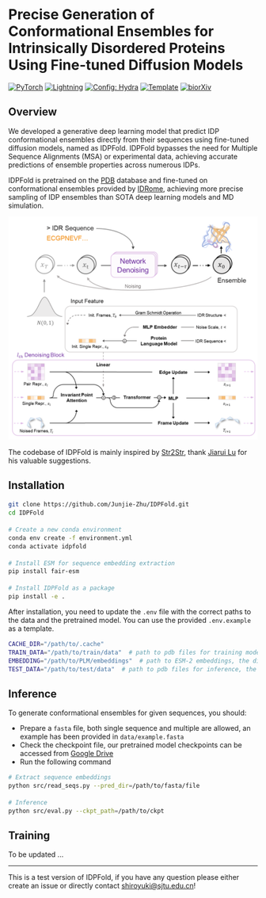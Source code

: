 
# Precise Generation of Conformational Ensembles for Intrinsically Disordered Proteins Using Fine-tuned Diffusion Models

<a href="https://pytorch.org/get-started/locally/"><img alt="PyTorch" src="https://img.shields.io/badge/PyTorch-ee4c2c?logo=pytorch&logoColor=white"></a>
<a href="https://pytorchlightning.ai/"><img alt="Lightning" src="https://img.shields.io/badge/-Lightning-792ee5?logo=pytorchlightning&logoColor=white"></a>
<a href="https://hydra.cc/"><img alt="Config: Hydra" src="https://img.shields.io/badge/Config-Hydra-89b8cd"></a>
<a href="https://github.com/ashleve/lightning-hydra-template"><img alt="Template" src="https://img.shields.io/badge/-Lightning--Hydra--Template-017F2F?style=flat&logo=github&labelColor=gray"></a>
[![biorXiv](https://img.shields.io/badge/biorxiv.2024.05.05.592611-B31B1B)](https://www.biorxiv.org/content/10.1101/2024.05.05.592611v1)

## Overview

We developed a generative deep learning model that predict IDP conformational ensembles directly from their sequences using fine-tuned diffusion models, named as IDPFold. IDPFold bypasses the need for Multiple Sequence Alignments (MSA) or experimental data, achieving accurate predictions of ensemble properties across numerous IDPs. 

IDPFold is pretrained on the [PDB](https://www.rcsb.org/) database and fine-tuned on conformational ensembles provided by [IDRome](https://github.com/KULL-Centre/_2023_Tesei_IDRome), achieving more precise sampling of IDP ensembles than SOTA deep learning models and MD simulation.

![Overview of IDPFold](./assets/Overview.png)

The codebase of IDPFold is mainly inspired by [Str2Str](https://github.com/lujiarui/Str2Str), thank [Jiarui Lu](https://github.com/lujiarui) for his valuable suggestions.



## Installation

```bash
git clone https://github.com/Junjie-Zhu/IDPFold.git
cd IDPFold

# Create a new conda environment
conda env create -f environment.yml
conda activate idpfold

# Install ESM for sequence embedding extraction
pip install fair-esm

# Install IDPFold as a package
pip install -e .
```

After installation, you need to update the `.env` file with the correct paths to the data and the pretrained model. You can use the provided `.env.example` as a template.

```bash
CACHE_DIR="/path/to/.cache"
TRAIN_DATA="/path/to/train/data"  # path to pdb files for training model, please make sure the directory is not empty
EMBEDDING="/path/to/PLM/embeddings"  # path to ESM-2 embeddings, the directory can be empty for inference
TEST_DATA="/path/to/test/data"  # path to pdb files for inference, the directory can be empty for inference
```

## Inference

To generate conformational ensembles for given sequences, you should:

- Prepare a `fasta` file, both single sequence and multiple are allowed, an example has been provided in `data/example.fasta`
- Check the checkpoint file, our pretrained model checkpoints can be accessed from [Google Drive](https://drive.google.com/drive/folders/1-5BHexAZKGX1lWyPkYU-JFi1EId88P9i?usp=sharing)
- Run the following command

```bash
# Extract sequence embeddings
python src/read_seqs.py --pred_dir=/path/to/fasta/file

# Inference
python src/eval.py --ckpt_path=/path/to/ckpt
```

## Training

To be updated ...



<hr/>

This is a test version of IDPFold, if you have any question please either create an issue or directly contact shiroyuki@sjtu.edu.cn!